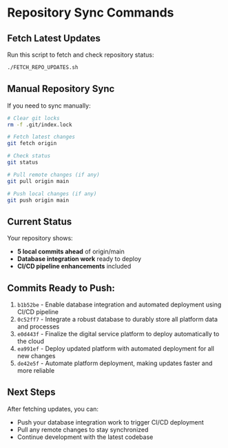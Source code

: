# Repository Sync Commands

## Fetch Latest Updates

Run this script to fetch and check repository status:

```bash
./FETCH_REPO_UPDATES.sh
```

## Manual Repository Sync

If you need to sync manually:

```bash
# Clear git locks
rm -f .git/index.lock

# Fetch latest changes
git fetch origin

# Check status
git status

# Pull remote changes (if any)
git pull origin main

# Push local changes (if any)  
git push origin main
```

## Current Status

Your repository shows:
- **5 local commits ahead** of origin/main
- **Database integration work** ready to deploy
- **CI/CD pipeline enhancements** included

## Commits Ready to Push:

1. `b1b52be` - Enable database integration and automated deployment using CI/CD pipeline
2. `0c52ff7` - Integrate a robust database to durably store all platform data and processes  
3. `e0d443f` - Finalize the digital service platform to deploy automatically to the cloud
4. `ea991ef` - Deploy updated platform with automated deployment for all new changes
5. `de42e5f` - Automate platform deployment, making updates faster and more reliable

## Next Steps

After fetching updates, you can:
- Push your database integration work to trigger CI/CD deployment
- Pull any remote changes to stay synchronized
- Continue development with the latest codebase